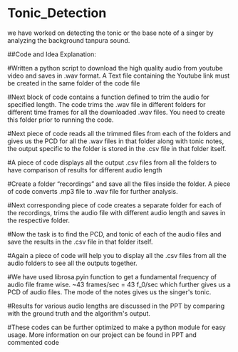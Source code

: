 # Tonic_Detection
we have worked on detecting the tonic or the base note of a singer by analyzing the background tanpura sound.

##Code and Idea Explanation:

#Written a python script to download the high quality audio from youtube video and saves in .wav format. A Text file containing the Youtube link must be created in the same folder of the code file

#Next block of code contains a function defined to trim the audio for specified length. The code trims the .wav file in different folders for different time frames for all the downloaded .wav files. You need to create this folder prior to running the code.

#Next piece of code reads all the trimmed files from each of the folders and gives us the PCD for all the .wav files in that folder along with tonic notes, the output specific to the folder is stored in the .csv file in that folder itself.

#A piece of code displays all the output .csv files from all the folders to have comparison of results for different audio length

#Create a folder “recordings” and save all the files inside the folder. A piece of code converts .mp3 file to .wav file for further analysis.

#Next corresponding piece of code creates a separate folder for each of the recordings, trims the audio file with different audio length and saves in the respective folder.

#Now the task is to find the PCD, and tonic of each of the audio files and save the results in the .csv file in that folder itself.

#Again a piece of code will help you to display all the .csv files from all the audio folders to see all the outputs together.

#We have used librosa.pyin function to get a fundamental frequency of audio file frame wise. ~43 frames/sec = 43 f_0/sec which further gives us a PCD of audio files. The mode of the notes gives us the singer's tonic.

#Results for various audio lengths are discussed in the PPT by comparing with the ground truth and the algorithm's output.

#These codes can be further optimized to make a python module for easy usage. More information on our project can be found in PPT and commented code
